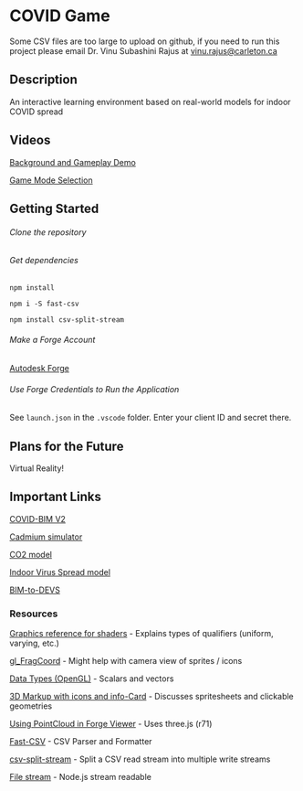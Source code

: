 # COVID Game

Some CSV files are too large to upload on github, if you need to run this project please email Dr. Vinu Subashini Rajus at vinu.rajus@carleton.ca

## Description

An interactive learning environment based on real-world models for indoor COVID spread

## Videos 

[Background and Gameplay Demo](https://www.youtube.com/watch?v=kI6jyFuAzgE&t=6s)

[Game Mode Selection](https://www.youtube.com/watch?v=9D6nE-eY9js)

## Getting Started

###### Clone the repository

###### Get dependencies

```npm install```

```npm i -S fast-csv```

```npm install csv-split-stream```

###### Make a Forge Account

[Autodesk Forge](https://forge.autodesk.com/)

###### Use Forge Credentials to Run the Application

See ```launch.json``` in the ```.vscode``` folder. Enter your client ID and secret there. 

## Plans for the Future

Virtual Reality! 

## Important Links

[COVID-BIM V2](https://github.com/SimulationEverywhere-Models/COVID-BIM/tree/COVID-BIM-V2)

[Cadmium simulator](https://github.com/SimulationEverywhere/Cell-DEVS-Cadmium-Simulation-Environment)

[CO2 model](https://github.com/SimulationEverywhere-Models/Cell-DEVS-CO2_spread_computer_lab)

[Indoor Virus Spread model](https://github.com/SimulationEverywhere-Models/indoor_virus_spread)

[BIM-to-DEVS](https://github.com/SimulationEverywhere/BIM-to-DEVS/tree/master)

### Resources

[Graphics reference for shaders](http://what-when-how.com/Tutorial/topic-1779u1aung/Three-js-277.html) - Explains types of qualifiers (uniform, varying, etc.)

[gl_FragCoord](https://www.khronos.org/registry/OpenGL-Refpages/gl4/html/gl_FragCoord.xhtml) - Might help with camera view of sprites / icons

[Data Types (OpenGL)](https://www.khronos.org/opengl/wiki/Data_Type_(GLSL)https://www.khronos.org/opengl/wiki/Data_Type_(GLSL)) - Scalars and vectors

[3D Markup with icons and info-Card](https://forge.autodesk.com/blog/3d-markup-icons-and-info-card) - Discusses spritesheets and clickable geometries

[Using PointCloud in Forge Viewer](https://forge.autodesk.com/blog/using-pointcloud-forge-viewer) - Uses three.js (r71)

[Fast-CSV](https://c2fo.io/fast-csv/) - CSV Parser and Formatter

[csv-split-stream](https://www.npmjs.com/package/csv-split-stream) - Split a CSV read stream into multiple write streams

[File stream](https://nodejs.org/api/stream.html#stream_readable_pause) - Node.js stream readable
